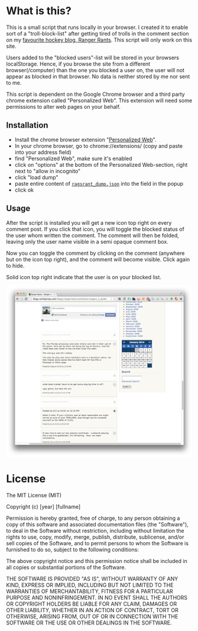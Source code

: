 # What is this?

This is a small script that runs locally in your browser. I created it to enable sort of a "troll-block-list" after getting tired of trolls in the comment section on my [favourite hockey blog, Ranger Rants](http://blogs.northjersey.com/blogs/rangerrants/ "Ranger Rants"). This script will only work on this site.

Users added to the "blocked users"-list will be stored in your browsers localStorage. Hence, if you browse the site from a different browser(/computer) than the one you blocked a user on, the user will not appear as blocked in that browser.
No data is neither stored by me nor sent to me.

This script is dependent on the Google Chrome browser and a third party chrome extension called "Personalized Web". This extension will need some permissions to alter web pages on your behalf.


## Installation

* Install the chrome browser extension "[Personalized Web](https://chrome.google.com/webstore/detail/personalized-web/plcnnpdmhobdfbponjpedobekiogmbco)".
* In your chrome browser, go to chrome://extensions/ (copy and paste into your address field)
* find "Personalized Web", make sure it's enabled
* click on "options" at the bottom of the Personalized Web-section, right next to "allow in incognito"
* click "load dump"
* paste entire content of [`ragsrant_dump.json`](https://raw.github.com/jnaO/ranger_rants/master/ragsrant_dump.json) into the field in the popup
* click ok


## Usage

After the script is installed you will get a new icon top right on every comment post. If you click that icon, you will toggle the blocked status of the user whom written the comment. The comment will then be folded, leaving only the user name visible in a semi opaque comment box.

Now you can toggle the comment by clicking on the comment (anywhere but on the icon top right), and the comment will become visible. Click again to hide.

Solid icon top right indicate that the user is on your blocked list.

![blocked users](screenshot.png)


# License

The MIT License (MIT)

Copyright (c) [year] [fullname]

Permission is hereby granted, free of charge, to any person obtaining a copy
of this software and associated documentation files (the "Software"), to deal
in the Software without restriction, including without limitation the rights
to use, copy, modify, merge, publish, distribute, sublicense, and/or sell
copies of the Software, and to permit persons to whom the Software is
furnished to do so, subject to the following conditions:

The above copyright notice and this permission notice shall be included in all
copies or substantial portions of the Software.

THE SOFTWARE IS PROVIDED "AS IS", WITHOUT WARRANTY OF ANY KIND, EXPRESS OR
IMPLIED, INCLUDING BUT NOT LIMITED TO THE WARRANTIES OF MERCHANTABILITY,
FITNESS FOR A PARTICULAR PURPOSE AND NONINFRINGEMENT. IN NO EVENT SHALL THE
AUTHORS OR COPYRIGHT HOLDERS BE LIABLE FOR ANY CLAIM, DAMAGES OR OTHER
LIABILITY, WHETHER IN AN ACTION OF CONTRACT, TORT OR OTHERWISE, ARISING FROM,
OUT OF OR IN CONNECTION WITH THE SOFTWARE OR THE USE OR OTHER DEALINGS IN THE
SOFTWARE.